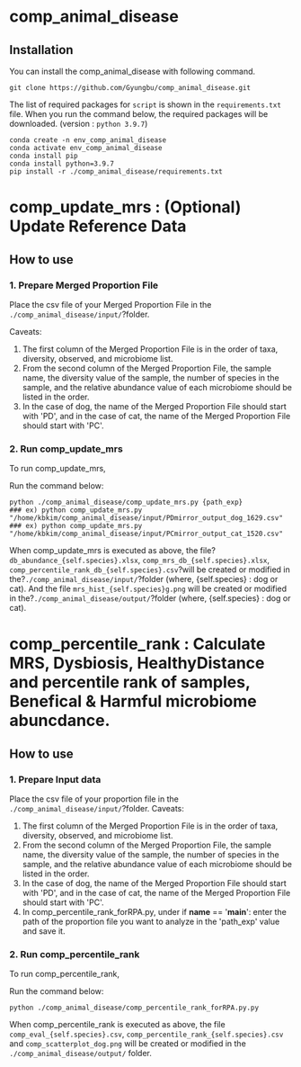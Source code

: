 # comp_animal_disease


## Installation

You can install the comp_animal_disease with following command.
	
	git clone https://github.com/Gyungbu/comp_animal_disease.git
 
The list of required packages for `script` is shown in the `requirements.txt` file. When you run the command below, the required packages will be downloaded. (version : `python 3.9.7`)
	
	conda create -n env_comp_animal_disease
	conda activate env_comp_animal_disease
	conda install pip  
	conda install python=3.9.7
	pip install -r ./comp_animal_disease/requirements.txt 

# comp_update_mrs : (Optional) Update Reference Data
## How to use

### 1. Prepare Merged Proportion File
Place the csv file of your Merged Proportion File in the `./comp_animal_disease/input/`?folder.

Caveats: 

1. The first column of the Merged Proportion File is in the order of taxa, diversity, observed, and microbiome list.
2. From the second column of the Merged Proportion File, the sample name, the diversity value of the sample, the number of species in the sample, and the relative abundance value of each microbiome should be listed in the order.
3. In the case of dog, the name of the Merged Proportion File should start with 'PD', and in the case of cat, the name of the Merged Proportion File should start with 'PC'.

### 2. Run comp_update_mrs
To run comp_update_mrs,
 
Run the command below:
  
    python ./comp_animal_disease/comp_update_mrs.py {path_exp}
    ### ex) python comp_update_mrs.py "/home/kbkim/comp_animal_disease/input/PDmirror_output_dog_1629.csv"
    ### ex) python comp_update_mrs.py "/home/kbkim/comp_animal_disease/input/PCmirror_output_cat_1520.csv"  
   
    
    
When comp_update_mrs is executed as above, the file?`db_abundance_{self.species}.xlsx`, `comp_mrs_db_{self.species}.xlsx`, `comp_percentile_rank_db_{self.species}.csv`?will be created or modified in the?`./comp_animal_disease/input/`?folder (where, {self.species} : dog or cat).
And the file `mrs_hist_{self.species}g.png` will be created or modified in the?`./comp_animal_disease/output/`?folder (where, {self.species} : dog or cat).


# comp_percentile_rank : Calculate MRS, Dysbiosis, HealthyDistance and percentile rank of samples, Benefical & Harmful microbiome abuncdance.
## How to use

### 1. Prepare Input data
Place the csv file of your proportion file in the `./comp_animal_disease/input/`?folder.
Caveats: 

1. The first column of the Merged Proportion File is in the order of taxa, diversity, observed, and microbiome list.
2. From the second column of the Merged Proportion File, the sample name, the diversity value of the sample, the number of species in the sample, and the relative abundance value of each microbiome should be listed in the order.
3. In the case of dog, the name of the Merged Proportion File should start with 'PD', and in the case of cat, the name of the Merged Proportion File should start with 'PC'.
4. In comp_percentile_rank_forRPA.py, under if __name__ == '__main__': enter the path of the proportion file you want to analyze in the 'path_exp' value and save it.

### 2. Run comp_percentile_rank
To run comp_percentile_rank,
 
Run the command below:

    python ./comp_animal_disease/comp_percentile_rank_forRPA.py.py 
    

When comp_percentile_rank is executed as above, the file `comp_eval_{self.species}.csv`, `comp_percentile_rank_{self.species}.csv` and `comp_scatterplot_dog.png` will be created or modified in the `./comp_animal_disease/output/` folder.


